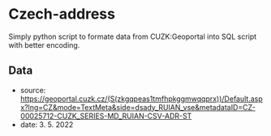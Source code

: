 # Czech-address

Simply python script to formate data from CUZK:Geoportal into SQL script with better encoding.

## Data 

- source: https://geoportal.cuzk.cz/(S(zkgqpeas1tmfhpkggmwqqprx))/Default.aspx?lng=CZ&mode=TextMeta&side=dsady_RUIAN_vse&metadataID=CZ-00025712-CUZK_SERIES-MD_RUIAN-CSV-ADR-ST
- date: 3. 5. 2022
